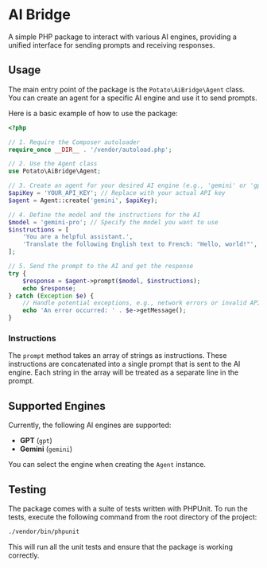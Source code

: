 # AI Bridge

A simple PHP package to interact with various AI engines, providing a unified interface for sending prompts and receiving responses.

## Usage

The main entry point of the package is the `Potato\AiBridge\Agent` class. You can create an agent for a specific AI engine and use it to send prompts.

Here is a basic example of how to use the package:

```php
<?php

// 1. Require the Composer autoloader
require_once __DIR__ . '/vendor/autoload.php';

// 2. Use the Agent class
use Potato\AiBridge\Agent;

// 3. Create an agent for your desired AI engine (e.g., 'gemini' or 'gpt')
$apiKey = 'YOUR_API_KEY'; // Replace with your actual API key
$agent = Agent::create('gemini', $apiKey);

// 4. Define the model and the instructions for the AI
$model = 'gemini-pro'; // Specify the model you want to use
$instructions = [
    'You are a helpful assistant.',
    'Translate the following English text to French: "Hello, world!"',
];

// 5. Send the prompt to the AI and get the response
try {
    $response = $agent->prompt($model, $instructions);
    echo $response;
} catch (Exception $e) {
    // Handle potential exceptions, e.g., network errors or invalid API keys
    echo 'An error occurred: ' . $e->getMessage();
}

```

### Instructions

The `prompt` method takes an array of strings as instructions. These instructions are concatenated into a single prompt that is sent to the AI engine. Each string in the array will be treated as a separate line in the prompt.

## Supported Engines

Currently, the following AI engines are supported:

*   **GPT** (`gpt`)
*   **Gemini** (`gemini`)

You can select the engine when creating the `Agent` instance.

## Testing

The package comes with a suite of tests written with PHPUnit. To run the tests, execute the following command from the root directory of the project:

```bash
./vendor/bin/phpunit
```

This will run all the unit tests and ensure that the package is working correctly.
